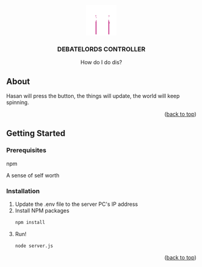 <a id="readme-top"></a>

<!-- PROJECT LOGO -->
<br />
<div align="center">
  <a href="https://github.com/jaymepena/debatelords">
    <img src="public/images/debatelords-logo.svg" alt="Logo" width="80" height="80">
  </a>

<h3 align="center">DEBATELORDS CONTROLLER</h3>

  <p align="center">
    How do I do dis?
  </p>
</div>


<!-- ABOUT THE PROJECT -->
## About

Hasan will press the button, the things will update, the world will keep spinning.

<p align="right">(<a href="#readme-top">back to top</a>)</p>

<!-- GETTING STARTED -->
## Getting Started

### Prerequisites

npm

A sense of self worth

### Installation

1. Update the .env file to the server PC's IP address
2. Install NPM packages
   ```sh
   npm install
   ```
3. Run!
   ```sh
   node server.js
   ```

<p align="right">(<a href="#readme-top">back to top</a>)</p>
